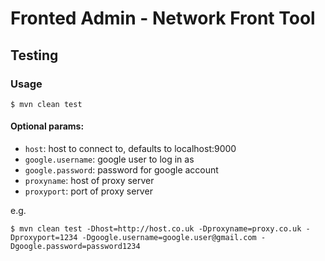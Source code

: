 Fronted Admin - Network Front Tool
==================================

Testing
-------

### Usage

    $ mvn clean test

#### Optional params:

 * `host`: host to connect to, defaults to localhost:9000
 * `google.username`: google user to log in as
 * `google.password`: password for google account
 * `proxyname`: host of proxy server
 * `proxyport`: port of proxy server
 
e.g.

    $ mvn clean test -Dhost=http://host.co.uk -Dproxyname=proxy.co.uk -Dproxyport=1234 -Dgoogle.username=google.user@gmail.com -Dgoogle.password=password1234